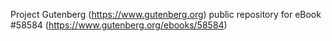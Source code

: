 Project Gutenberg (https://www.gutenberg.org) public repository for
eBook #58584 (https://www.gutenberg.org/ebooks/58584)
